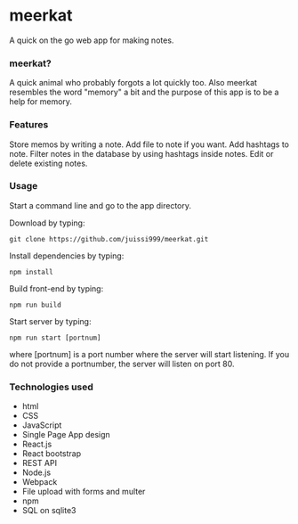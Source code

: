 # meerkat
A quick on the go web app for making notes.

### meerkat?

A quick animal who probably forgots a lot quickly too. Also meerkat resembles the word "memory" a bit and the purpose of this app is to be a help for memory.

### Features

Store memos by writing a note. Add file to note if you want. Add hashtags to note. Filter notes in the database by using hashtags inside notes. Edit or delete existing notes.

### Usage

Start a command line and go to the app directory.

Download by typing:

`git clone https://github.com/juissi999/meerkat.git`

Install dependencies by typing:

`npm install`

Build front-end by typing:

`npm run build`

Start server by typing:

`npm run start [portnum]`

where [portnum] is a port number where the server will start listening. If you do not provide a portnumber, the server will listen on port 80.

### Technologies used

* html
* CSS
* JavaScript
* Single Page App design
* React.js
* React bootstrap
* REST API
* Node.js
* Webpack
* File upload with forms and multer
* npm
* SQL on sqlite3
